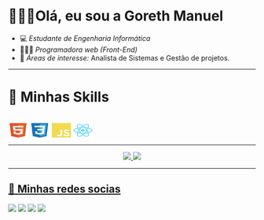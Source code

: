
# 🙋🏾‍♀️Olá, eu sou a Goreth Manuel 

  - 💻 *Estudante de Engenharia Informática*  
  - 👩🏿‍💻 *Programadora web (Front-End)*
  - 🌱 *Áreas de interesse:* Analista de Sistemas e Gestão de projetos. 
----

# 🚀 Minhas Skills
 
  <div style="display: inline_block"><br>
  <img align="center" alt="Go-HTML" height="30" width="40" src="https://raw.githubusercontent.com/devicons/devicon/master/icons/html5/html5-original.svg"> 
    
  <img align="center" alt="Go-CSS" height="30" width="40" src="https://raw.githubusercontent.com/devicons/devicon/master/icons/css3/css3-original.svg">
    
   <img align="center" alt="Go-Js" height="30" width="40" src="https://raw.githubusercontent.com/devicons/devicon/master/icons/javascript/javascript-plain.svg">
    <img align="center" alt="Rafa-React" height="30" width="40" src="https://raw.githubusercontent.com/devicons/devicon/master/icons/react/react-original.svg">
</div>

----

<div align="center">
  <a href="https://github.com/Goreth-Manuel">
  <img height="150em" src="https://github-readme-stats.vercel.app/api?username=Goreth-Manuel&show_icons=true&theme=radical&include_all_commits=true&count_private=true"/>
  <img height="150em" src="https://github-readme-stats.vercel.app/api/top-langs/?username=Goreth-Manuel&layout=compact&langs_count=7&theme=radical"/>
</div>

----
## 📱 Minhas redes socias

<div>
  <a href="https://instagram.com/goreth.go/" target="_blank"><img src="https://img.shields.io/badge/-Instagram-%23E4405F?style=for-the-badge&logo=instagram&logoColor=white" target="_blank"></a>
 <a href="https://discord.gg/Goreth Manuel#4574" target="_blank"><img src="https://img.shields.io/badge/Discord-7289DA?style=for-the-badge&logo=discord&logoColor=white" target="_blank"></a> 
  <a href = "mailto:gorethmanuel0@gmail.com"><img src="https://img.shields.io/badge/Gmail-D14836?style=for-the-badge&logo=gmail&logoColor=white" target="_blank"></a>
  <a href="https://www.linkedin.com/in/goreth-da-costa-manuel-969630184/" target="_blank"><img src="https://img.shields.io/badge/-LinkedIn-%230077B5?style=for-the-badge&logo=linkedin&logoColor=white" target="_blank"></a> 
</div>
  
